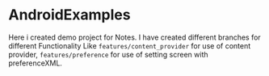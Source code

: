 # AndroidExamples
Here i created demo project for Notes.
I have created different branches for different Functionality
Like `features/content_provider` for use of content provider, `features/preference` for use of setting screen with preferenceXML.
